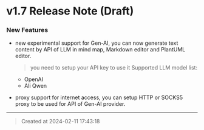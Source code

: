 # v1.7 Release Note (Draft)

### New Features

* new experimental support for Gen-AI, you can now generate text content by API of LLM in mind map, Markdown editor and PlantUML editor.
	> you need to setup your API key to use it
	Supported LLM model list:
	* OpenAI
	* Ali Qwen

* proxy support for internet access, you can setup HTTP or SOCKS5 proxy to be used for API of Gen-AI provider.


---
> Created at 2024-02-11 17:43:18
